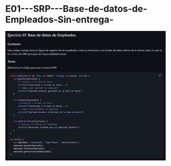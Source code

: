# E01---SRP---Base-de-datos-de-Empleados-Sin-entrega-

![Base-de-datos-de-Empleados](src/resources/image.png)
